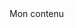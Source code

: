 <m-wrapper-inline-edition :editMode="true">
    <m-textfield slot="editMode"></m-textfield>
    <div slot="readMode">Mon contenu</div>
</m-wrapper-inline-edition>